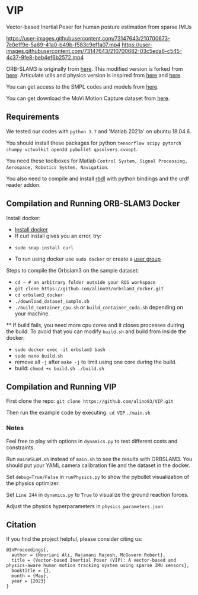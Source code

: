 # VIP
Vector-based Inertial Poser for human posture estimation from sparse IMUs

https://user-images.githubusercontent.com/73147643/210700673-7e0e1f9e-5a69-41a0-b49b-f583c9ef1a07.mp4
https://user-images.githubusercontent.com/73147643/210700682-03c5eda6-c545-4c37-9fe8-beb4ef6b2572.mp4

ORB-SLAM3 is originally from [here](https://github.com/UZ-SLAMLab/ORB_SLAM3). This modified version is forked from [here](https://github.com/jahaniam/orbslam3_docker). 
Articulate utils and physics version is inspired from [here](https://vcai.mpi-inf.mpg.de/projects/PhysCap/data/physcap.pdf) and [here](https://github.com/Xinyu-Yi/PIP).

You can get access to the SMPL codes and models from [here](https://smpl.is.tue.mpg.de/).

You can get download the MoVi Motion Capture dataset from [here](https://www.biomotionlab.ca/movi/).

## Requirements
We tested our codes with `python 3.7` and 'Matlab 2021a' on ubuntu 18.04.6. 

You should install these packages for python `tensorflow scipy pytorch chumpy vctoolkit open3d pybullet qpsolvers cvxopt`.

You need these toolboxes for Matlab `Control System, Signal Processing, Aerospace, Robotics System, Navigation`.

You also need to compile and install [rbdl](https://github.com/rbdl/rbdl) with python bindings and the urdf reader addon.

## Compilation and Running ORB-SLAM3 Docker
Install docker:
* [Install docker](https://docs.docker.com/engine/install/ubuntu/#install-using-the-repository)
* If curl install gives you an error, try:
 - `sudo snap install curl`
* To run using docker use `sudo docker` or create a [user group](https://docs.docker.com/engine/install/linux-postinstall/)

Steps to compile the Orbslam3 on the sample dataset:

- `cd ~ # an arbitrary folder outside your ROS workspace`
- `git clone https://github.com/alino93/orbslam3_docker.git`
- `cd orbslam3_docker` 
- `./download_dataset_sample.sh`
- `./build_container_cpu.sh` or `build_container_cuda.sh` depending on your machine.

** If build fails, you need more cpu cores and it closes processes duiring the build. To avoid that you can modify `build.sh` and build from inside the docker:
- `sudo docker exec -it orbslam3 bash`
- `sudo nano build.sh`
- remove all `-j` after `make -j` to limit using one core during the build.
- build: `chmod +x build.sh
          ./build.sh`
          
## Compilation and Running VIP

First clone the repo:
`git clone https://github.com/alino93/VIP.git`

Then run the example code by executing:
`cd VIP`
`./main.sh`

### Notes

Feel free to play with options in `dynamics.py` to test different costs and constraints.

Run `mainWSLAM.sh` instead of `main.sh` to see the results with ORBSLAM3. You should put your YAML camera calibration file and the dataset in the docker.  

Set `debug=True/False` in `runPhysics.py` to show the pybullet visualization of the physics optimizer.

Set `Line 244` in `dynamics.py` to `True` to visualize the ground reaction forces.

Adjust the physics hyperparameters in `physics_parameters.json`



## Citation

If you find the project helpful, please consider citing us:

```
@InProceedings{,
  author = {Nouriani Ali, Rajamani Rajesh, McGovern Robert},
  title = {Vector-based Inertial Poser (VIP): A vector-based and physics-aware human motion tracking system using sparse IMU sensors},
  booktitle = {},
  month = {May},
  year = {2023}
}
```

